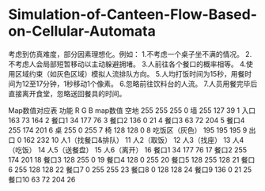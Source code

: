 # Simulation-of-Canteen-Flow-Based-on-Cellular-Automata
考虑到仿真难度，部分因素理想化。例如：
1.不考虑一个桌子坐不满的情况。
2.不考虑人会局部短暂移动以主动躲避拥堵。
3.人前往各个餐口的概率相等。
4.使用区域约束（如灰色区域）模拟人流排队方向。
5.人均打饭时间为15秒，用餐时间为12至17分钟，1秒移动1个像素。
6.忽略前往饮料台的人流。 
7.人员用餐完毕后直接离开食堂，忽略送回餐具的时间。

Map数值对应表
功能	R	G	B	map数值
空地	255	255	255	0
墙	255	127	39	1
入口	163	73	164	2
餐口1	34	177	76	3
餐口2	136	0	21	4
餐口3	63	72	204	5
餐口4	255	174	201	6
桌	255	0	255	7
椅	128	128	0	8
吃饭区（灰色）	195	195	195	9
出口	0	162	232	10
人1（找餐口&排队）				11
人2（取饭）				12
人3（找座）				13
人4（吃饭）				14
人5（送餐盘）				15
人6（离开）				16
餐口1	34	177	76	17
餐口2	255	174	201	18
餐口3	128	255	0	19
餐口4	128	0	255	20
餐口5	128	255	128	21
餐口6	255	128	128	22
餐口7	0	255	255	23
餐口8	0	128	128	24
餐口9	136	0	21	25
餐口10	63	72	204	26
